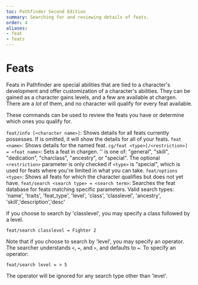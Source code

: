 ```yaml
---
toc: Pathfinder Second Edition
summary: Searching for and reviewing details of feats.
order: 4
aliases:
- feat
- feats
---
```


# Feats

Feats in Pathfinder are special abilities that are tied to a character's development and offer customization of a character's abilities. They can be gained as a character gains levels, and a few are available at chargen. There are a _lot_ of them, and no character will qualify for every feat available.

These commands can be used to review the feats you have or determine which ones you qualify for.

`feat/info [<character name>]`: Shows details for all feats <character name> currently possesses. If <character name> is omitted, it will show the details for all of your feats.
`feat <name>`: Shows details for the named feat.
`cg/feat <type>[/<restriction>] = <feat name>`: Sets a feat in chargen. '<type>' is one of: "general", "skill", "dedication", "charclass", "ancestry", or "special". The optional `<restriction>` parameter is only checked if `<type>` is "special", which is used for feats where you're limited in what you can take.
`feat/options <type>`: Shows all feats for which the character qualifies but does not yet have.
`feat/search <search type> = <search term>`: Searches the feat database for feats matching specific parameters. Valid search types: 'name', 'traits', 'feat_type', 'level', 'class', 'classlevel', 'ancestry', 'skill','description','desc'

If you choose to search by 'classlevel', you may specify a class followed by a level.

`feat/search classlevel = Fighter 2`

Note that if you choose to search by 'level', you may specify an operator. The searcher understands `<`, `=`, and `>`, and defaults to `=`. To specify an operator:

`feat/search level = > 5`

The operator will be ignored for any search type other than 'level'.